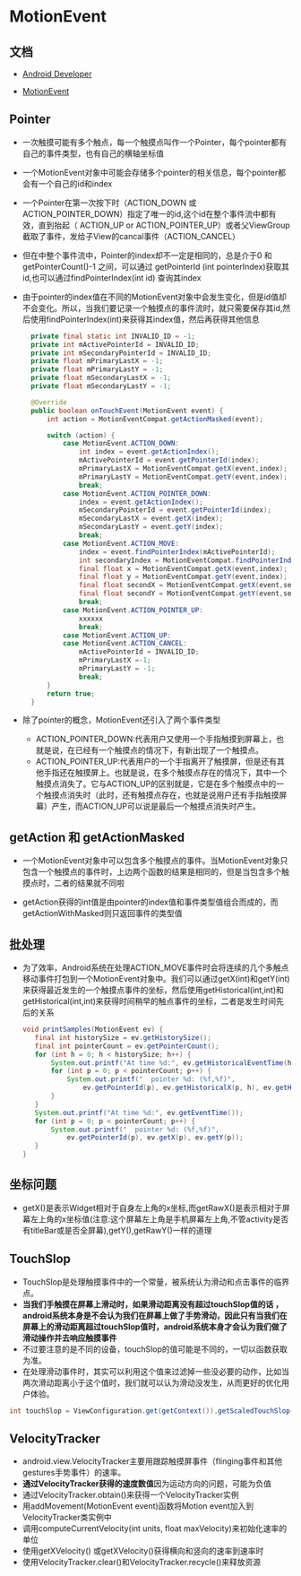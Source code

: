 # MotionEvent

## 文档

- [Android Developer](https://developer.android.com/reference/android/view/MotionEvent.html#ACTION_POINTER_DOWN)

- [MotionEvent](http://www.jianshu.com/p/0c863bbde8eb)

## Pointer

- 一次触摸可能有多个触点，每一个触摸点叫作一个Pointer，每个pointer都有自己的事件类型，也有自己的横轴坐标值

- 一个MotionEvent对象中可能会存储多个pointer的相关信息，每个pointer都会有一个自己的id和index

- 一个Pointer在第一次按下时（ACTION_DOWN 或ACTION_POINTER_DOWN）指定了唯一的id,这个id在整个事件流中都有效，直到抬起（ ACTION_UP or ACTION_POINTER_UP）或者父ViewGroup截取了事件，发给子View的cancal事件（ACTION_CANCEL）

- 但在中整个事件流中，Pointer的index却不一定是相同的，总是介于0 和getPointerCount()-1 之间，可以通过 getPointerId (int pointerIndex)获取其id,也可以通过findPointerIndex(int id) 查询其index

- 由于pointer的index值在不同的MotionEvent对象中会发生变化，但是id值却不会变化。所以，当我们要记录一个触摸点的事件流时，就只需要保存其id,然后使用findPointerIndex(int)来获得其index值，然后再获得其他信息

  ```java
    private final static int INVALID_ID = -1;
    private int mActivePointerId = INVALID_ID;
    private int mSecondaryPointerId = INVALID_ID;
    private float mPrimaryLastX = -1;
    private float mPrimaryLastY = -1;
    private float mSecondaryLastX = -1;
    private float mSecondaryLastY = -1;

    @Override
    public boolean onTouchEvent(MotionEvent event) {
        int action = MotionEventCompat.getActionMasked(event);

        switch (action) {
            case MotionEvent.ACTION_DOWN:
                int index = event.getActionIndex();
                mActivePointerId = event.getPointerId(index);
                mPrimaryLastX = MotionEventCompat.getX(event,index);
                mPrimaryLastY = MotionEventCompat.getY(event,index);
                break;
            case MotionEvent.ACTION_POINTER_DOWN:
                index = event.getActionIndex();
                mSecondaryPointerId = event.getPointerId(index);
                mSecondaryLastX = event.getX(index);
                mSecondaryLastY = event.getY(index);
                break;
            case MotionEvent.ACTION_MOVE:
                index = event.findPointerIndex(mActivePointerId);
                int secondaryIndex = MotionEventCompat.findPointerIndex(event,mSecondaryPointerId);
                final float x = MotionEventCompat.getX(event,index);
                final float y = MotionEventCompat.getY(event,index);
                final float secondX = MotionEventCompat.getX(event,secondaryIndex);
                final float secondY = MotionEventCompat.getY(event,secondaryIndex);
                break;
            case MotionEvent.ACTION_POINTER_UP:
                xxxxxx
                break;
            case MotionEvent.ACTION_UP:
            case MotionEvent.ACTION_CANCEL:
                mActivePointerId = INVALID_ID;
                mPrimaryLastX =-1;
                mPrimaryLastY = -1;
                break;
        }
        return true;
    }
  ```

- 除了pointer的概念，MotionEvent还引入了两个事件类型

    - ACTION_POINTER_DOWN:代表用户又使用一个手指触摸到屏幕上，也就是说，在已经有一个触摸点的情况下，有新出现了一个触摸点。
    - ACTION_POINTER_UP:代表用户的一个手指离开了触摸屏，但是还有其他手指还在触摸屏上。也就是说，在多个触摸点存在的情况下，其中一个触摸点消失了。它与ACTION_UP的区别就是，它是在多个触摸点中的一个触摸点消失时（此时，还有触摸点存在，也就是说用户还有手指触摸屏幕）产生，而ACTION_UP可以说是最后一个触摸点消失时产生。

## getAction 和 getActionMasked

- 一个MotionEvent对象中可以包含多个触摸点的事件。当MotionEvent对象只包含一个触摸点的事件时，上边两个函数的结果是相同的，但是当包含多个触摸点时，二者的结果就不同啦

- getAction获得的int值是由pointer的index值和事件类型值组合而成的，而getActionWithMasked则只返回事件的类型值

## 批处理

- 为了效率，Android系统在处理ACTION_MOVE事件时会将连续的几个多触点移动事件打包到一个MotionEvent对象中。我们可以通过getX(int)和getY(int)来获得最近发生的一个触摸点事件的坐标，然后使用getHistorical(int,int)和getHistorical(int,int)来获得时间稍早的触点事件的坐标，二者是发生时间先后的关系

  ```java
  void printSamples(MotionEvent ev) {
     final int historySize = ev.getHistorySize();
     final int pointerCount = ev.getPointerCount();
     for (int h = 0; h < historySize; h++) {
         System.out.printf("At time %d:", ev.getHistoricalEventTime(h));
         for (int p = 0; p < pointerCount; p++) {
             System.out.printf("  pointer %d: (%f,%f)",
                 ev.getPointerId(p), ev.getHistoricalX(p, h), ev.getHistoricalY(p, h));
         }
     }
     System.out.printf("At time %d:", ev.getEventTime());
     for (int p = 0; p < pointerCount; p++) {
         System.out.printf("  pointer %d: (%f,%f)",
             ev.getPointerId(p), ev.getX(p), ev.getY(p));
     }
  }
  ```

## 坐标问题

- getX()是表示Widget相对于自身左上角的x坐标,而getRawX()是表示相对于屏幕左上角的x坐标值(注意:这个屏幕左上角是手机屏幕左上角,不管activity是否有titleBar或是否全屏幕),getY(),getRawY()一样的道理

## TouchSlop

- TouchSlop是处理触摸事件中的一个常量，被系统认为滑动和点击事件的临界点。
- **当我们手触摸在屏幕上滑动时，如果滑动距离没有超过touchSlop值的话 ，android系统本身是不会认为我们在屏幕上做了手势滑动，因此只有当我们在屏幕上的滑动距离超过touchSlop值时，android系统本身才会认为我们做了滑动操作并去响应触摸事件**
- 不过要注意的是不同的设备，touchSlop的值可能是不同的，一切以函数获取为准。
- 在处理滑动事件时，其实可以利用这个值来过滤掉一些没必要的动作，比如当两次滑动距离小于这个值时，我们就可以认为滑动没发生，从而更好的优化用户体验。

```java
int touchSlop = ViewConfiguration.get(getContext()).getScaledTouchSlop();
```

## VelocityTracker

- android.view.VelocityTracker主要用跟踪触摸屏事件（flinging事件和其他gestures手势事件）的速率。
- **通过VelocityTracker获得的速度数值**因为运动方向的问题，可能为负值
- 通过VelocityTracker.obtain()来获得一个VelocityTracker实例
- 用addMovement(MotionEvent event)函数将Motion event加入到VelocityTracker类实例中
- 调用computeCurrentVelocity(int units, float maxVelocity)来初始化速率的单位
- 使用getXVelocity() 或getXVelocity()获得横向和竖向的速率到速率时
- 使用VelocityTracker.clear()和VelocityTracker.recycle()来释放资源
